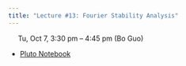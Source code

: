 ```yaml
---
title: "Lecture #13: Fourier Stability Analysis"
---
```


&nbsp;&nbsp;&nbsp;&nbsp;&nbsp;Tu, Oct 7, 3:30 pm – 4:45 pm (Bo Guo)

- [Pluto Notebook](../assets/pluto_notebooks/Lec13_fourier_stability.html)
